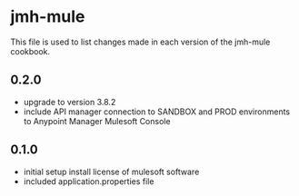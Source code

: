 jmh-mule
======================

This file is used to list changes made in each version of the jmh-mule cookbook.

0.2.0
------
 
- upgrade to version 3.8.2
- include API manager connection to SANDBOX and PROD environments to Anypoint Manager Mulesoft Console
 


0.1.0
------

- initial setup install license of mulesoft software
- included application.properties file